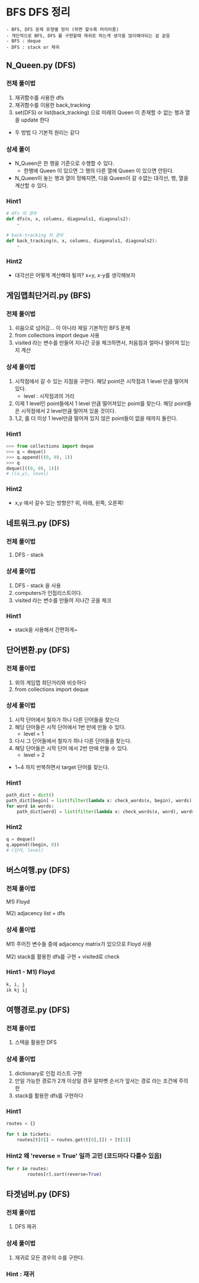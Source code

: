 # BFS DFS 정리
    - BFS, DFS 문제 유형별 정리 (하면 할수록 머리아픔)
    - 개인적으로 BFS, DFS 를 구현할때 재귀로 하는게 생각을 많이해야되는 겉 같음
    - BFS : deque
    - DFS : stack or 재귀

## N_Queen.py  (DFS)

### 전체 풀이법  

1) 재귀함수를 사용한 dfs
2) 재귀함수를 이용한 back_tracking 
3) set(DFS) or list(back_tracking) 으로 미래의 Queen 이 존재할 수 없는 행과 열을 update 한다

- 두 방법 다 기본적 원리는 같다


### 상세 풀이
- N_Queen은 한 행을 기준으로 수행할 수 있다. 
    - 한행에 Queen 이 있으면 그 행의 다른 열에 Queen 이 있으면 안된다.
- N_Queen이 놓는 행과 열이 정해지면, 다음 Queen이 갈 수없는 대각선, 행, 열을 계산할 수 있다.  


### Hint1
```python
# dfs 의 경우
def dfs(n, x, columns, diagonals1, diagonals2):
    ~

# back-tracking 의 경우
def back_tracking(n, x, columns, diagonals1, diagonals2):
    ~
```

### Hint2  
- 대각선은 어떻게 계산해야 될까? x+y, x-y를 생각해보자

## 게임맵최단거리.py  (BFS)

### 전체 풀이법 
 
1) 쉬움으로 넘어감... 이 아니라 제일 기본적인 BFS 문제
2) from collections import deque 사용
3) visited 라는 변수를 만들어 지나간 곳을 체크하면서, 처음점과 얼마나 떨어져 있는지 계산

### 상세 풀이법

1) 시작점에서 갈 수 있는 지점을 구한다. 해당 point은 시작점과 1 level 만큼 떨어져 있다. 
    - level : 시작점과의 거리
2) 이제 1 level인 point들에서 1 level 만큼 떨어져있는 point를 찾는다. 해당 point들은 시작점에서 2 level만큼 떨어져 있을 것이다.
3)  1,2, 를 더 이상 1 level만큼 떨어져 있지 않은 point들이 없을 때까지 돌린다.

### Hint1
```python
>>> from collections import deque
>>> q = deque()
>>> q.append(((0, 0), 1))
>>> q 
deque([((0, 0), 1)])
# ((x,y), level)
```

### Hint2
- x,y 에서 갈수 있는 방향은? 위, 아래, 왼쪽, 오른쪽!

## 네트워크.py  (DFS)

### 전체 풀이법 
 
1) DFS - stack

### 상세 풀이법

1) DFS - stack 을 사용
2) computers가 인접리스트이다.
3) visited 라는 변수를 만들어 지나간 곳을 체크

### Hint1
- stack을 사용해서 간편하게~

## 단어변환.py (DFS)

### 전체 풀이법 
 
1) 위의 게임맵 최단거리와 비슷하다
2) from collections import deque

### 상세 풀이법

1) 시작 단어에서 철자가 하나 다른 단어들을 찾는다
2) 해당 단어들은 시작 단어에서 1번 만에 만들 수 있다.
    - level = 1
3) 다시 그 단어들에서 철자가 하나 다른 단어들을 찾는다.
4) 해당 단어들은 시작 단어 에서 2번 만에 만들 수 있다.
    - level = 2
- 1~4 까지 반복하면서 target 단어를 찾는다.

### Hint1
```python
path_dict = dict()
path_dict[begin] = list(filter(lambda x: check_words(x, begin), words))
for word in words:
    path_dict[word] = list(filter(lambda x: check_words(x, word), words))
```

### Hint2
```python
q = deque()
q.append((begin, 0))
# (단어, level)
```

## 버스여행.py (DFS)

### 전체 풀이법 
 
M1) Floyd 

M2) adjacency list + dfs

### 상세 풀이법

M1) 주어진 변수들 중에 adjacency matrix가 있으므로 Floyd 사용

M2) stack를 활용한 dfs를 구현 + visited로 check    


### Hint1 - M1) Floyd 
```python
k, i, j 
ik kj ij
```
## 여행경로.py (DFS)

### 전체 풀이법 
 
1) 스택을 활용한 DFS

### 상세 풀이법

1) dictionary로 인접 리스트 구현
2) 만일 가능한 경로가 2개 이상일 경우 알파벳 순서가 앞서는 경로 라는 조건에 주의한
3) stack를 활용한 dfs를 구현하다


### Hint1
```python
routes = {}

for t in tickets:
    routes[t[0]] = routes.get(t[0],[]) + [t[1]]
```

### Hint2 왜 'reverse = True' 일까 고민 (코드마다 다를수 있음)
```python
for r in routes:
        routes[r].sort(reverse=True)
```

## 타겟넘버.py (DFS)

### 전체 풀이법 
 
1) DFS 재귀

### 상세 풀이법

1) 재귀로 모든 경우의 수를 구한다.


### Hint : 재귀










